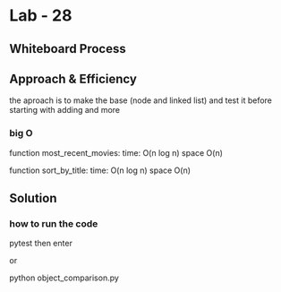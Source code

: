# Lab - 28

## Whiteboard Process


## Approach & Efficiency
the aproach is to make the base (node and linked list) and test it before starting with adding and more

### big O

function most_recent_movies:
time: O(n log n)
space O(n)

function sort_by_title:
time: O(n log n)
space O(n)

## Solution

### how to run the code

pytest then enter

or

python object_comparison.py

